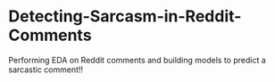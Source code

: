# Detecting-Sarcasm-in-Reddit-Comments
Performing EDA on Reddit comments and building models to predict a sarcastic comment!!
